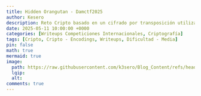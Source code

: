 ```yaml
---
title: Hidden Orangutan - Damctf2025
author: Kesero
description: Reto Cripto basado en un cifrado por transposición utilizando una partida de ajedrez
date: 2025-05-11 10:00:00 +0000
categories: [Writeups Competiciones Internacionales, Criptografía]
tags: [Cripto, Cripto - Encodings, Writeups, Dificultad - Media]
pin: false
math: true
mermaid: true
image:
  path: https://raw.githubusercontent.com/k3sero/Blog_Content/refs/heads/main/Competiciones_Internacionales_Writeups/2025/Damctf2025/Cripto/Hidden%20Orangutan/img/4.png
  lqip: 
  alt: 
comments: true
---
```


